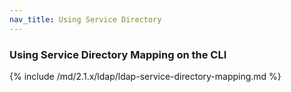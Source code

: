 ```yaml
---
nav_title: Using Service Directory
---
```


### Using Service Directory Mapping on the CLI

{% include /md/2.1.x/ldap/ldap-service-directory-mapping.md %}

